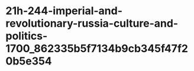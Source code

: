 # 21h-244-imperial-and-revolutionary-russia-culture-and-politics-1700_862335b5f7134b9cb345f47f20b5e354